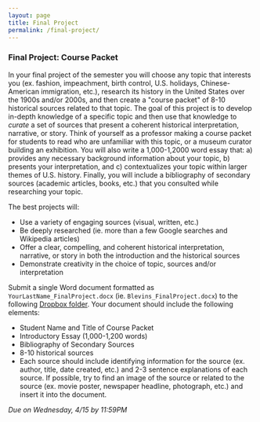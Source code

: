 ```yaml
---
layout: page
title: Final Project
permalink: /final-project/
---
```


### Final Project: Course Packet

In your final project of the semester you will choose any topic that interests you (ex. fashion, impeachment, birth control, U.S. holidays, Chinese-American immigration, etc.), research its history in the United States over the 1900s and/or 2000s, and then create a "course packet" of 8-10 historical sources related to that topic. The goal of this project is to develop in-depth knowledge of a specific topic and then use that knowledge to *curate* a set of sources that present a coherent historical interpretation, narrative, or story. Think of yourself as a professor making a course packet for students to read who are unfamiliar with this topic, or a museum curator building an exhibition. You will also write a 1,000-1,2000 word essay that: a) provides any necessary background information about your topic, b) presents your interpretation, and c) contextualizes your topic within larger themes of U.S. history. Finally, you will include a bibliography of secondary sources (academic articles, books, etc.) that you consulted while researching your topic.

The best projects will:
 
- Use a variety of engaging sources (visual, written, etc.)
- Be deeply researched (ie. more than a few Google searches and Wikipedia articles)
- Offer a clear, compelling, and coherent historical interpretation, narrative, or story in both the introduction and the historical sources
- Demonstrate creativity in the choice of topic, sources and/or interpretation

Submit a single Word document formatted as `YourLastName_FinalProject.docx` (ie. `Blevins_FinalProject.docx`) to the following [Dropbox folder](https://www.dropbox.com/request/5MaY1gI5vUaNYhNFdBLp). Your document should include the following elements:

- Student Name and Title of Course Packet
- Introductory Essay (1,000-1,200 words)
- Bibliography of Secondary Sources
- 8-10 historical sources
- Each source should include identifying information for the source (ex. author, title, date created, etc.) and 2-3 sentence explanations of each source. If possible, try to find an image of the source or related to the source (ex. movie poster, newspaper headline, photograph, etc.) and insert it into the document.

*Due on Wednesday, 4/15 by 11:59PM*